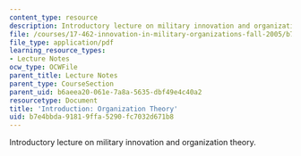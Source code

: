 ```yaml
---
content_type: resource
description: Introductory lecture on military innovation and organization theory.
file: /courses/17-462-innovation-in-military-organizations-fall-2005/b7e4bbda91819ffa5290fc7032d671b8_lec1.pdf
file_type: application/pdf
learning_resource_types:
- Lecture Notes
ocw_type: OCWFile
parent_title: Lecture Notes
parent_type: CourseSection
parent_uid: b6aeea20-061e-7a8a-5635-dbf49e4c40a2
resourcetype: Document
title: 'Introduction: Organization Theory'
uid: b7e4bbda-9181-9ffa-5290-fc7032d671b8
---
```

Introductory lecture on military innovation and organization theory.


